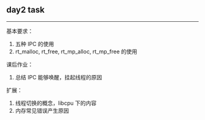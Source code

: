 ## day2 task

---

基本要求：

1. 五种 IPC 的使用
2. rt_malloc, rt_free, rt_mp_alloc, rt_mp_free 的使用

课后作业：
1. 总结 IPC 能够唤醒，挂起线程的原因

扩展：
1. 线程切换的概念，libcpu 下的内容
2. 内存常见错误产生原因